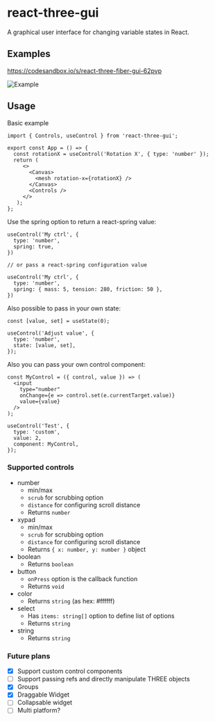 # react-three-gui

A graphical user interface for changing variable states in React.

## Examples

https://codesandbox.io/s/react-three-fiber-gui-62pvp

![Example](https://media.giphy.com/media/hrvUiMXTTu1aEprRhj/giphy.gif)

## Usage

Basic example

```tsx
import { Controls, useControl } from 'react-three-gui';

export const App = () => {
  const rotationX = useControl('Rotation X', { type: 'number' });
  return (
     <>
       <Canvas>
         <mesh rotation-x={rotationX} />
       </Canvas>
       <Controls />
     </>
   );
};
```

Use the spring option to return a react-spring value:
```tsx
useControl('My ctrl', {
  type: 'number',
  spring: true,
})

// or pass a react-spring configuration value

useControl('My ctrl', {
  type: 'number',
  spring: { mass: 5, tension: 280, friction: 50 },
})
```

Also possible to pass in your own state:
```tsx
const [value, set] = useState(0);

useControl('Adjust value', {
  type: 'number',
  state: [value, set],
});
```

Also you can pass your own control component:
```tsx
const MyControl = ({ control, value }) => (
  <input
    type="number"
    onChange={e => control.set(e.currentTarget.value)}
    value={value}
  />
);

useControl('Test', {
  type: 'custom',
  value: 2,
  component: MyControl,
});
```

### Supported controls

- number
  - min/max
  - `scrub` for scrubbing option
  - `distance` for configuring scroll distance
  - Returns `number`
- xypad
  - min/max
  - `scrub` for scrubbing option
  - `distance` for configuring scroll distance
  - Returns `{ x: number, y: number }` object
- boolean
  - Returns `boolean`
- button
  - `onPress` option is the callback function
  - Returns `void`
- color
  - Returns `string` (as hex: #ffffff)
- select
  - Has `items: string[]` option to define list of options
  - Returns `string`
- string
  - Returns `string`

### Future plans

- [x] Support custom control components
- [ ] Support passing refs and directly manipulate THREE objects
- [x] Groups
- [x] Draggable Widget
- [ ] Collapsable widget
- [ ] Multi platform?
